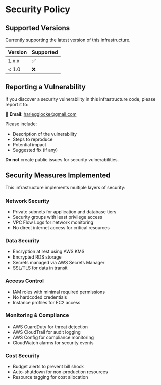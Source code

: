 # Security Policy

## Supported Versions

Currently supporting the latest version of this infrastructure.

| Version | Supported          |
| ------- | ------------------ |
| 1.x.x   | :white_check_mark: |
| < 1.0   | :x:                |

## Reporting a Vulnerability

If you discover a security vulnerability in this infrastructure code, please report it to:

📧 **Email**: hariegglocke@gmail.com

Please include:

- Description of the vulnerability
- Steps to reproduce
- Potential impact
- Suggested fix (if any)

**Do not** create public issues for security vulnerabilities.

## Security Measures Implemented

This infrastructure implements multiple layers of security:

### Network Security

- Private subnets for application and database tiers
- Security groups with least privilege access
- VPC Flow Logs for network monitoring
- No direct internet access for critical resources

### Data Security

- Encryption at rest using AWS KMS
- Encrypted RDS storage
- Secrets managed via AWS Secrets Manager
- SSL/TLS for data in transit

### Access Control

- IAM roles with minimal required permissions
- No hardcoded credentials
- Instance profiles for EC2 access

### Monitoring & Compliance

- AWS GuardDuty for threat detection
- AWS CloudTrail for audit logging
- AWS Config for compliance monitoring
- CloudWatch alarms for security events

### Cost Security

- Budget alerts to prevent bill shock
- Auto-shutdown for non-production resources
- Resource tagging for cost allocation
